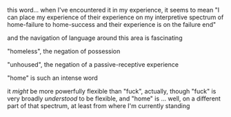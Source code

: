 this word... when I've encountered it in my experience, it seems to mean "I can place my experience of their experience on my interpretive spectrum of home-failure to home-success and their experience is on the failure end"

and the navigation of language around this area is fascinating

"homeless", the negation of possession

"unhoused", the negation of a passive-receptive experience

"home" is such an intense word

it *might* be more powerfully flexible than "fuck", actually, though "fuck" is very broadly *understood* to be flexible, and "home" is ... well, on a different part of that spectrum, at least from where I'm currently standing
